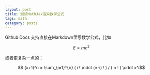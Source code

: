```yaml
---
layout: post
title: 测试MathJax渲染数学公式
tags: math
category: posts
---
```


Github Docs 支持直接在Markdown里写数学公式，比如

```math
    E = mc^2
```

或者更复杂一点的：

```math
    (x+1)^n = \sum_{i=1}^{n} ( i ! \cdot (n-i) ! ) / ( n ! ) \cdot x^i
```